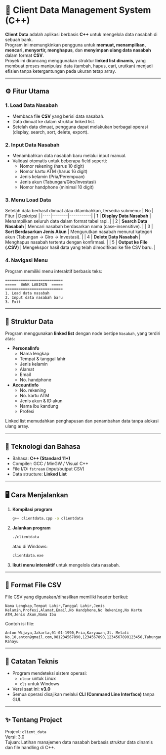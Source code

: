 # 🏦 Client Data Management System (C++)

**Client Data** adalah aplikasi berbasis **C++** untuk mengelola data nasabah di sebuah bank.  
Program ini memungkinkan pengguna untuk **memuat, menampilkan, mencari, menyortir, menghapus**, dan **menyimpan ulang data nasabah** dalam format **CSV**.  
Proyek ini dirancang menggunakan struktur **linked list dinamis**, yang membuat proses manipulasi data (tambah, hapus, cari, urutkan) menjadi efisien tanpa ketergantungan pada ukuran tetap array.

---

## ⚙️ Fitur Utama

### 1. Load Data Nasabah  
- Membaca file **CSV** yang berisi data nasabah.  
- Data dimuat ke dalam struktur linked list.  
- Setelah data dimuat, pengguna dapat melakukan berbagai operasi (display, search, sort, delete, export).

### 2. Input Data Nasabah  
- Menambahkan data nasabah baru melalui input manual.  
- Validasi otomatis untuk beberapa field seperti:
  - Nomor rekening (harus 10 digit)
  - Nomor kartu ATM (harus 16 digit)
  - Jenis kelamin (Pria/Perempuan)
  - Jenis akun (Tabungan/Giro/Investasi)
  - Nomor handphone (minimal 10 digit)

### 3. Menu Load Data  
Setelah data berhasil dimuat atau ditambahkan, tersedia submenu:
| No | Fitur | Deskripsi |
|----|--------|-----------|
| 1 | **Display Data Nasabah** | Menampilkan seluruh data dalam format tabel rapi. |
| 2 | **Search Data Nasabah** | Mencari nasabah berdasarkan nama (case-insensitive). |
| 3 | **Sort Berdasarkan Jenis Akun** | Mengurutkan nasabah menurut kategori akun (Tabungan → Giro → Investasi). |
| 4 | **Delete Data Nasabah** | Menghapus nasabah tertentu dengan konfirmasi. |
| 5 | **Output ke File (.CSV)** | Mengekspor hasil data yang telah dimodifikasi ke file CSV baru. |

### 4. Navigasi Menu  
Program memiliki menu interaktif berbasis teks:
```
==========================
=====  BANK LABIRIN  =====
==========================
1. Load data nasabah
2. Input data nasabah baru
3. Exit
```

---

## 🧱 Struktur Data

Program menggunakan **linked list** dengan node bertipe `Nasabah`, yang terdiri atas:
- **PersonalInfo**
  - Nama lengkap
  - Tempat & tanggal lahir
  - Jenis kelamin
  - Alamat
  - Email
  - No. handphone  
- **AccountInfo**
  - No. rekening
  - No. kartu ATM
  - Jenis akun & ID akun
  - Nama ibu kandung
  - Profesi  

Linked list memudahkan penghapusan dan penambahan data tanpa alokasi ulang array.

---

## 🧩 Teknologi dan Bahasa
- Bahasa: **C++ (Standard 11+)**
- Compiler: GCC / MinGW / Visual C++
- File I/O: `fstream` (input/output CSV)
- Data structure: **Linked List**

---

## 🖥️ Cara Menjalankan
1. **Kompilasi program**
   ```bash
   g++ clientdata.cpp -o clientdata
   ```
2. **Jalankan program**
   ```bash
   ./clientdata
   ```
   atau di Windows:
   ```bash
   clientdata.exe
   ```
3. **Ikuti menu interaktif** untuk mengelola data nasabah.

---

## 📂 Format File CSV
File CSV yang digunakan/dihasilkan memiliki header berikut:
```
Nama Lengkap,Tempat Lahir,Tanggal Lahir,Jenis Kelamin,Profesi,Alamat,Email,No Handphone,No Rekening,No Kartu ATM,Jenis Akun,Nama Ibu
```

Contoh isi file:
```
Anton Wijaya,Jakarta,01-01-1990,Pria,Karyawan,Jl. Melati No.10,anton@gmail.com,081234567890,1234567890,1234567890123456,Tabungan,Sri Rahayu
```

---

## 🧹 Catatan Teknis
- Program mendeteksi sistem operasi:
  - `clear` untuk Linux
  - `cls` untuk Windows  
- Versi saat ini: **v3.0**
- Semua operasi disajikan melalui **CLI (Command Line Interface)** tanpa GUI.

---

## ✨ Tentang Project
Project: `client_data`  
Versi: 3.0  
Tujuan: Latihan manajemen data nasabah berbasis struktur data dinamis dan file handling di C++.
